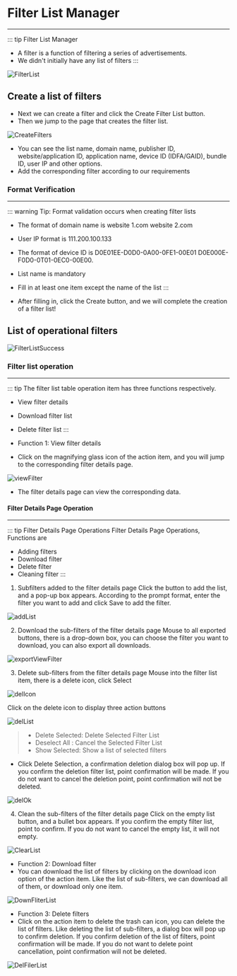 # Filter List Manager #
------------------
::: tip Filter List Manager
* A filter is a function of filtering a series of advertisements.
* We didn't initially have any list of filters
:::

![FilterList](./img/FilerListimg/FilterListEn.jpg)

## Create a list of filters

* Next we can create a filter and click the Create Filter List button.
* Then we jump to the page that creates the filter list.

![CreateFilters](./img/FilerListimg/CreateFiltersEn.png)

* You can see the list name, domain name, publisher ID, website/application ID, application name, device ID (IDFA/GAID), bundle ID, user IP and other options.
* Add the corresponding filter according to our requirements

### Format Verification
------------------
::: warning Tip: Format validation occurs when creating filter lists
* The format of domain name is website 1.com website 2.com
* User IP format is 111.200.100.133
* The format of device ID is D0E01EE-D0D0-0A00-0FE1-00E01 D0E000E-F0D0-0T01-0EC0-00E00.
* List name is mandatory
* Fill in at least one item except the name of the list
:::

* After filling in, click the Create button, and we will complete the creation of a filter list!

## List of operational filters

![FilterListSuccess](./img/FilerListimg/CreateFiltersSuccesEn.png)

### Filter list operation
------------------
::: tip The filter list table operation item has three functions respectively.
* View filter details
* Download filter list
* Delete filter list
:::

* Function 1: View filter details
* Click on the magnifying glass icon of the action item, and you will jump to the corresponding filter details page.

![viewFilter](./img/FilerListimg/viewFilterEn.png)

* The filter details page can view the corresponding data.

#### Filter Details Page Operation
------------------
::: tip Filter Details Page Operations Filter Details Page Operations, Functions are
* Adding filters
* Download filter
* Delete filter
* Cleaning filter
:::

1. Subfilters added to the filter details page
Click the button to add the list, and a pop-up box appears. According to the prompt format, enter the filter you want to add and click Save to add the filter.

![addList](./img/FilerListimg/addListEn.png)

2. Download the sub-filters of the filter details page
Mouse to all exported buttons, there is a drop-down box, you can choose the filter you want to download, you can also export all downloads.

![exportViewFilter](./img/FilerListimg/exportViewFilterEn.jpg)

3. Delete sub-filters from the filter details page
Mouse into the filter list item, there is a delete icon, click Select

![delIcon](./img/FilerListimg/delIcon.png)

Click on the delete icon to display three action buttons

![delList](./img/FilerListimg/delListEn.png)

> * Delete Selected: Delete Selected Filter List
> * Deselect All : Cancel the Selected Filter List
> * Show Selected: Show a list of selected filters

* Click Delete Selection, a confirmation deletion dialog box will pop up. If you confirm the deletion filter list, point confirmation will be made. If you do not want to cancel the deletion point, point confirmation will not be deleted.

![delOk](./img/FilerListimg/delOkEn.png)

4. Clean the sub-filters of the filter details page
Click on the empty list button, and a bullet box appears. If you confirm the empty filter list, point to confirm. If you do not want to cancel the empty list, it will not empty.

![ClearList](./img/FilerListimg/ClearListEn.png)



* Function 2: Download filter
* You can download the list of filters by clicking on the download icon option of the action item. Like the list of sub-filters, we can download all of them, or download only one item.

![DownFliterList](./img/FilerListimg/DownFliterListEn.png)

* Function 3: Delete filters
* Click on the action item to delete the trash can icon, you can delete the list of filters. Like deleting the list of sub-filters, a dialog box will pop up to confirm deletion. If you confirm deletion of the list of filters, point confirmation will be made. If you do not want to delete point cancellation, point confirmation will not be deleted.

![DelFilerList](./img/FilerListimg/DelFilerListEn.png)

